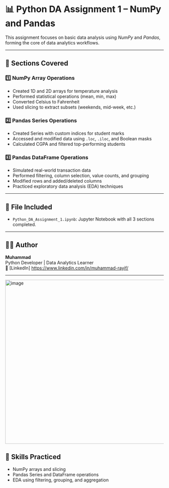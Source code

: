 # 📊 Python DA Assignment 1 – NumPy and Pandas

This assignment focuses on basic data analysis using _NumPy_ and _Pandas_, forming the core of data analytics workflows.

---

## 🔹 Sections Covered

### 1️⃣ NumPy Array Operations
- Created 1D and 2D arrays for temperature analysis
- Performed statistical operations (mean, min, max)
- Converted Celsius to Fahrenheit
- Used slicing to extract subsets (weekends, mid-week, etc.)

### 2️⃣ Pandas Series Operations
- Created Series with custom indices for student marks
- Accessed and modified data using `.loc`, `.iloc`, and Boolean masks
- Calculated CGPA and filtered top-performing students

### 3️⃣ Pandas DataFrame Operations
- Simulated real-world transaction data
- Performed filtering, column selection, value counts, and grouping
- Modified rows and added/deleted columns
- Practiced exploratory data analysis (EDA) techniques

---

## 📁 File Included

- `Python_DA_Assignment_1.ipynb`: Jupyter Notebook with all 3 sections completed.

---

## 🧑‍💻 Author

**Muhammad**  
Python Developer | Data Analytics Learner  
🔗 [LinkedIn] https://www.linkedin.com/in/muhammad-rayif/

---

<img width="764" height="520" alt="image" src="https://github.com/user-attachments/assets/0e1d9630-6c0e-484b-8e05-d017b9012752" />


## 📌 Skills Practiced

- NumPy arrays and slicing
- Pandas Series and DataFrame operations
- EDA using filtering, grouping, and aggregation
